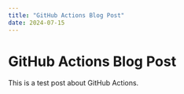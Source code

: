 ```yaml
---
title: "GitHub Actions Blog Post"
date: 2024-07-15
---
```


# GitHub Actions Blog Post

This is a test post about GitHub Actions.